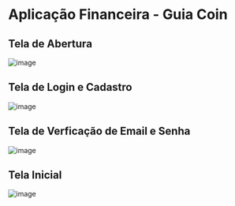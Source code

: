 # Aplicação Financeira - Guia Coin
## Tela de Abertura
![image](https://github.com/user-attachments/assets/3a788b16-0cf5-4ccc-b0de-c275f4c6d158)
## Tela de Login e Cadastro 
![image](https://github.com/user-attachments/assets/a7fbd6ee-277f-48b1-9d5b-dbfefbd5ee0b)
## Tela de Verficação de Email e Senha
![image](https://github.com/user-attachments/assets/dacadec9-ae86-4349-b8ae-0c01ffec91fa)
## Tela Inicial 
![image](https://github.com/user-attachments/assets/7f2a0987-620e-40f7-8f99-21d5cf15cba2)


